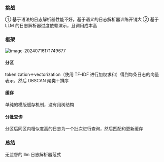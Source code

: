 ### 挑战

① 基于语法的日志解析器性能不好，基于语义的日志解析器训练开销大
② 基于 LLM 的日志解析器过度依赖演示，且调用成本高

### 框架

![image-20240716171749677](https://gitee.com/mianmann/drawing-bed-warehouse/raw/master/img/image-20240716171749677.png)

#### 分区

tokenization＋vectorization（使用 TF-IDF 进行加权求和）得到每条日志的向量表示，然后 DBSCAN 聚类＋排序

#### 缓存

单纯的模版缓存机制，没有用树结构

#### 分批查询

分区后同区内相似度高的日志为一个批次进行查询，然后匹配和更新缓存

### 总结

无监督的 llm 日志解析器范式
